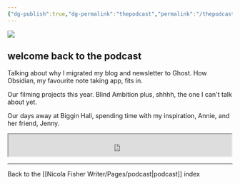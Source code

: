 ```yaml
---
{"dg-publish":true,"dg-permalink":"thepodcast","permalink":"/thepodcast/","dgPassFrontmatter":true,"created":"","updated":""}
---
```



![](https://source.unsplash.com/Y20JJ_ddy9M/1900x1200)

## welcome back to the podcast

Talking about why I migrated my blog and newsletter to Ghost. How Obsidian, my favourite note taking app, fits in.

Our filming projects this year. Blind Ambition plus, shhhh, the one I can't talk about yet.

Our days away at Biggin Hall, spending time with my inspiration, Annie, and her friend, Jenny.

<iframe src="https://drive.google.com/file/d/1yMjw9QtHIs2phWhPZ06lBgr6BzOTThVk/preview" width="500" height="50" allow="autoplay"></iframe>

---

Back to the [[Nicola Fisher Writer/Pages/podcast\|podcast]] index
